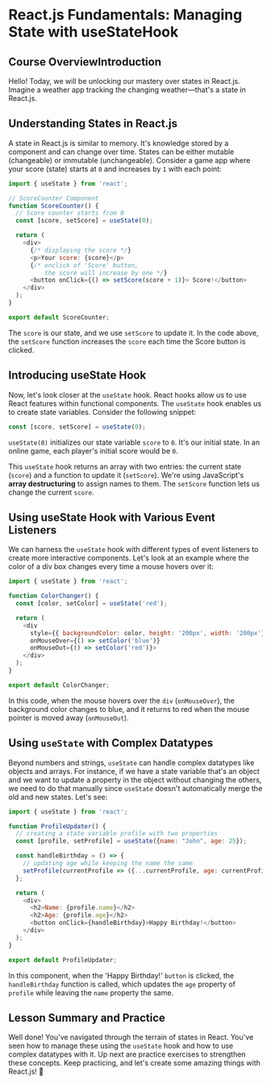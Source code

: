 # React.js Fundamentals: Managing State with useStateHook

## Course OverviewIntroduction
Hello! Today, we will be unlocking our mastery over states in React.js. Imagine 
a weather app tracking the changing weather—that's a state in React.js.


## Understanding States in React.js
A state in React.js is similar to memory. It's knowledge stored by a component 
and can change over time. States can be either mutable (changeable) or immutable 
(unchangeable). Consider a game app where your score (state) starts at `0` and 
increases by `1` with each point:

```JavaScript
import { useState } from 'react';

// ScoreCounter Component
function ScoreCounter() {
  // Score counter starts from 0
  const [score, setScore] = useState(0);

  return (
    <div>
      {/* displaying the score */}
      <p>Your score: {score}</p>
      {/* onclick of 'Score' button, 
          the score will increase by one */}
      <button onClick={() => setScore(score + 1)}> Score!</button>
    </div>
  );
}

export default ScoreCounter;
```

The `score` is our state, and we use `setScore` to update it. In the code above, 
the `setScore` function increases the `score` each time the Score button is clicked.

## Introducing useState Hook
Now, let's look closer at the `useState` hook. React hooks allow us to use React 
features within functional components. The `useState` hook enables us to create 
state variables. Consider the following snippet:

```JavaScript
const [score, setScore] = useState(0);
```

`useState(0)` initializes our state variable `score` to `0`. It's our initial 
state. In an online game, each player's initial score would be `0`.

This `useState` hook returns an array with two entries: the current state 
(`score`) and a function to update it (`setScore`). We're using JavaScript's 
**array destructuring** to assign names to them. The `setScore` function lets 
us change the current `score`.

## Using useState Hook with Various Event Listeners
We can harness the `useState` hook with different types of event listeners to 
create more interactive components. Let's look at an example where the color of 
a div box changes every time a mouse hovers over it:

```JavaScript
import { useState } from 'react';

function ColorChanger() {
  const [color, setColor] = useState('red');

  return (
    <div 
      style={{ backgroundColor: color, height: '200px', width: '200px'}}
      onMouseOver={() => setColor('blue')}
      onMouseOut={() => setColor('red')}>
    </div>
  );
}

export default ColorChanger;
```
In this code, when the mouse hovers over the `div` (`onMouseOver`), the 
background color changes to blue, and it returns to red when the mouse pointer 
is moved away (`onMouseOut`).

## Using `useState` with Complex Datatypes
Beyond numbers and strings, `useState` can handle complex datatypes like objects 
and arrays. For instance, if we have a state variable that's an object and we 
want to update a property in the object without changing the others, we need to 
do that manually since `useState` doesn't automatically merge the old and new 
states. Let's see:

```JavaScript
import { useState } from 'react';

function ProfileUpdater() { 
  // creating a state variable profile with two properties
  const [profile, setProfile] = useState({name: "John", age: 25});

  const handleBirthday = () => {
    // updating age while keeping the name the same
    setProfile(currentProfile => ({...currentProfile, age: currentProfile.age + 1}));
  };

  return (
    <div>
      <h2>Name: {profile.name}</h2>
      <h2>Age: {profile.age}</h2>
      <button onClick={handleBirthday}>Happy Birthday!</button>
    </div>
  );
}

export default ProfileUpdater;
```

In this component, when the 'Happy Birthday!' `button` is clicked, the 
`handleBirthday` function is called, which updates the `age` property of 
`profile` while leaving the `name` property the same.

## Lesson Summary and Practice
Well done! You've navigated through the terrain of states in React. You've seen 
how to manage these using the `useState` hook and how to use complex datatypes 
with it. Up next are practice exercises to strengthen these concepts. Keep 
practicing, and let's create some amazing things with React.js! 🚀


```
```